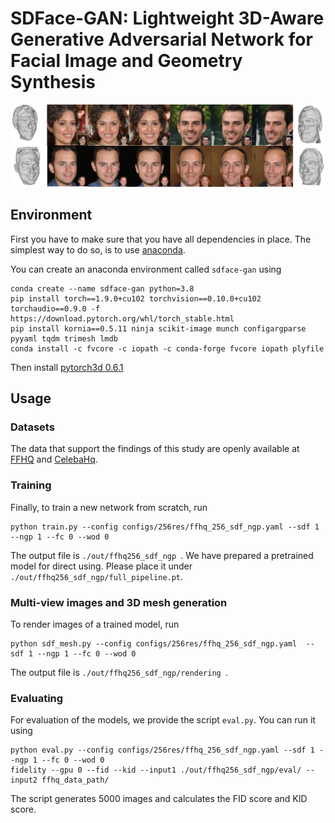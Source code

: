 # SDFace-GAN: Lightweight 3D-Aware Generative Adversarial Network for Facial Image and Geometry Synthesis

![](pic.jpg)

## Environment

First you have to make sure that you have all dependencies in place. The simplest way to do so, is to use [anaconda](https://www.anaconda.com/).

You can create an anaconda environment called `sdface-gan` using
```
conda create --name sdface-gan python=3.8
pip install torch==1.9.0+cu102 torchvision==0.10.0+cu102 torchaudio==0.9.0 -f https://download.pytorch.org/whl/torch_stable.html
pip install kornia==0.5.11 ninja scikit-image munch configargparse pyyaml tqdm trimesh lmdb
conda install -c fvcore -c iopath -c conda-forge fvcore iopath plyfile
```

Then install [pytorch3d 0.6.1](https://github.com/facebookresearch/pytorch3d)
## Usage

### Datasets

The data that support the findings of this study are openly available at [FFHQ](https://github.com/NVlabs/ffhq-dataset) and [CelebaHq](https://github.com/tkarras/progressive_growing_of_gans).

### Training

Finally, to train a new network from scratch, run

```
python train.py --config configs/256res/ffhq_256_sdf_ngp.yaml --sdf 1 --ngp 1 --fc 0 --wod 0
```

The output file is `./out/ffhq256_sdf_ngp `. We have prepared a pretrained model  for direct using. Please place it under `./out/ffhq256_sdf_ngp/full_pipeline.pt`.

### Multi-view images and 3D mesh generation

To render images of a trained model, run
```
python sdf_mesh.py --config configs/256res/ffhq_256_sdf_ngp.yaml  --sdf 1 --ngp 1 --fc 0 --wod 0
```
The output file is `./out/ffhq256_sdf_ngp/rendering `.

### Evaluating

For evaluation of the models, we provide the script `eval.py`. You can run it using

```
python eval.py --config configs/256res/ffhq_256_sdf_ngp.yaml --sdf 1 --ngp 1 --fc 0 --wod 0
fidelity --gpu 0 --fid --kid --input1 ./out/ffhq256_sdf_ngp/eval/ --input2 ffhq_data_path/
```

The script generates 5000 images and calculates the FID score and KID score.
